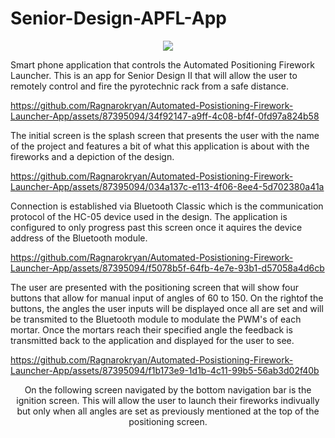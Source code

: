 # Senior-Design-APFL-App
<p align="center">
  <img src="https://github.com/Ragnarokryan/Automated-Posistioning-Firework-Launcher-App/assets/87395094/ec3bd6fa-0d9b-4be3-9c35-4aed7ad22d1b" />
</p>

Smart phone application that controls the Automated Positioning Firework Launcher.
This is an app for Senior Design II that will allow the user to remotely control and fire 
the pyrotechnic rack from a safe distance.

https://github.com/Ragnarokryan/Automated-Posistioning-Firework-Launcher-App/assets/87395094/34f92147-a9ff-4c08-bf4f-0fd97a824b58
<p align="center, left">
  The initial screen is the splash screen that presents the user with the name of the project and features a bit of what this application is about with the fireworks and a depiction of the design.
</p>

https://github.com/Ragnarokryan/Automated-Posistioning-Firework-Launcher-App/assets/87395094/034a137c-e113-4f06-8ee4-5d702380a41a
<p align="center, left">
  Connection is established via Bluetooth Classic which is the communication protocol of the HC-05 device used in the design. The application is configured to only progress past this screen once it aquires the      device address of the Bluetooth module.
</p>

https://github.com/Ragnarokryan/Automated-Posistioning-Firework-Launcher-App/assets/87395094/f5078b5f-64fb-4e7e-93b1-d57058a4d6cb
<p align="center, left">
  The user are presented with the positioning screen that will show four buttons that allow for manual input of angles of 60 to 150. On the rightof the buttons, the angles the user inputs will be displayed once     all are set and will be transmited to the Bluetooth module to modulate the PWM's of each mortar. Once the mortars reach their specified angle the feedback is transmitted back to the application and displayed      for the user to see.
</p>

https://github.com/Ragnarokryan/Automated-Posistioning-Firework-Launcher-App/assets/87395094/f1b173e9-1d1b-4c11-99b5-56ab3d02f40b
<p align="center">
  On the following screen navigated by the bottom navigation bar is the ignition screen. This will allow the user to launch their fireworks indivually but only when all angles are set as previously mentioned at     the top of the positioning screen.
</p>
